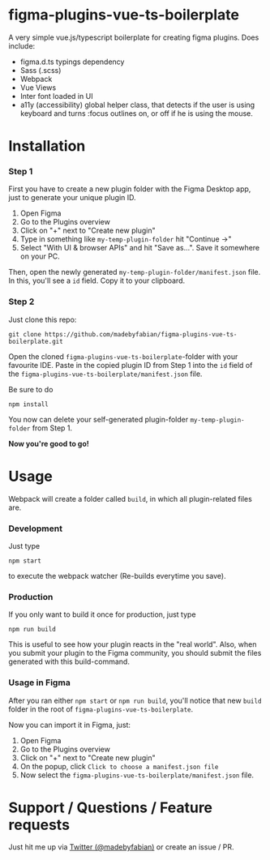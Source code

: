 # figma-plugins-vue-ts-boilerplate
A very simple vue.js/typescript boilerplate for creating figma plugins. Does include:
- figma.d.ts typings dependency
- Sass (.scss)
- Webpack
- Vue Views
- Inter font loaded in UI
- a11y (accessibility) global helper class, that detects if the user is using keyboard and turns :focus outlines on, or off if he is using the mouse.

# Installation
### Step 1 
First you have to create a new plugin folder with the Figma Desktop app, just to generate your unique plugin ID.

1. Open Figma 
2. Go to the Plugins overview
3. Click on "+" next to "Create new plugin"
4. Type in something like `my-temp-plugin-folder` hit "Continue ->"
5. Select "With UI & browser APIs" and hit "Save as...". Save it somewhere on your PC.

Then, open the newly generated `my-temp-plugin-folder/manifest.json` file. In this, you'll see a `id` field. Copy it to your clipboard.

### Step 2

Just clone this repo:
```
git clone https://github.com/madebyfabian/figma-plugins-vue-ts-boilerplate.git
```

Open the cloned `figma-plugins-vue-ts-boilerplate`-folder with your favourite IDE. Paste in the copied plugin ID from Step 1 into the `id` field of the `figma-plugins-vue-ts-boilerplate/manifest.json` file.

Be sure to do 
```
npm install
```

You now can delete your self-generated plugin-folder `my-temp-plugin-folder` from Step 1.

**Now you're good to go!**

# Usage
Webpack will create a folder called `build`, in which all plugin-related files are.

### Development
Just type
```
npm start
```
to execute the webpack watcher (Re-builds everytime you save).

### Production
If you only want to build it once for production, just type
```
npm run build
```
This is useful to see how your plugin reacts in the "real world". Also, when you submit your plugin to the Figma community, you should submit the files generated with this build-command.

### Usage in Figma
After you ran either `npm start` or `npm run build`, you'll notice that new `build` folder in the root of `figma-plugins-vue-ts-boilerplate`. 

Now you can import it in Figma, just:
1. Open Figma
2. Go to the Plugins overview
3. Click on "+" next to "Create new plugin"
4. On the popup, click `Click to choose a manifest.json file`
5. Now select the `figma-plugins-vue-ts-boilerplate/manifest.json` file.

# Support / Questions / Feature requests
Just hit me up via [Twitter (@madebyfabian)](https://twitter.com/madebyfabian) or create an issue / PR.